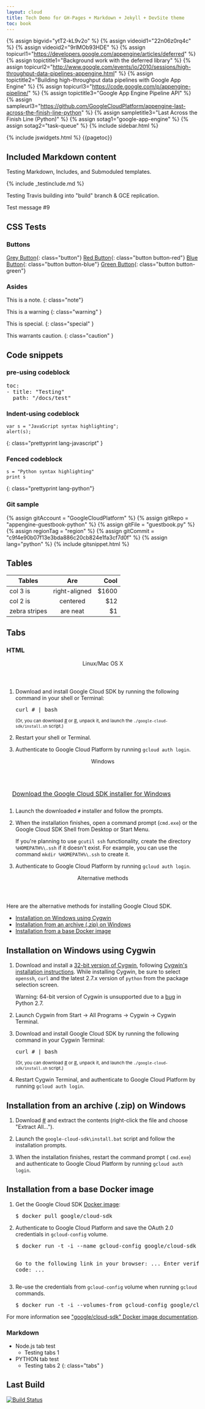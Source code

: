 ```yaml
---
layout: cloud
title: Tech Demo for GH-Pages + Markdown + Jekyll + DevSite theme
toc: book
---
```

{% assign bigvid="ytT2-kL9v2o" %}
{% assign videoid1="22n06z0rq4c" %}
{% assign videoid2="9rlMOb93HDE" %}
{% assign topicurl1="https://developers.google.com/appengine/articles/deferred" %}
{% assign topictitle1="Background work with the deferred library" %}
{% assign topicurl2="http://www.google.com/events/io/2010/sessions/high-throughput-data-pipelines-appengine.html" %}
{% assign topictitle2="Building high-throughput data pipelines with Google App Engine" %}
{% assign topicurl3="https://code.google.com/p/appengine-pipeline/" %}
{% assign topictitle3="Google App Engine Pipeline API" %}
{% assign sampleurl3="https://github.com/GoogleCloudPlatform/appengine-last-across-the-finish-line-python" %}
{% assign sampletitle3="Last Across the Finish Line (Python)" %}
{% assign sotag1="google-app-engine" %}
{% assign sotag2="task-queue" %}
{% include sidebar.html %}

{% include jswidgets.html %}
{{pagetoc}}

## Included Markdown content

Testing Markdown, Includes, and Submoduled templates.

{% include _testinclude.md %}

Testing Travis building into "build" branch & GCE replication.

Test message #9

## CSS Tests 

### Buttons

[Grey Button](http://www.google.com){: class="button"}
[Red Button](http://www.google.com){: class="button button-red"}
[Blue Button](http://www.google.com){: class="button button-blue"}
[Green Button](http://www.google.com){: class="button button-green"}

### Asides

This is a note.
{: class="note"}

This is a warning
{: class="warning" }

This is special.
{: class="special" }

This warrants caution.
{: class="caution" }

## Code snippets

### pre-using codeblock

<pre class="prettyprint lang-yaml">toc:
- title: "Testing"
  path: "/docs/test"
</pre>

### Indent-using codeblock
    var s = "JavaScript syntax highlighting";
    alert(s);
{: class="prettyprint lang-javascript" }

### Fenced codeblock
```
s = "Python syntax highlighting"
print s
```
{: class="prettyprint lang-python"}

### Git sample

{% assign gitAccount = "GoogleCloudPlatform" %}
{% assign gitRepo = "appengine-guestbook-python" %}
{% assign gitFile = "guestbook.py" %}
{% assign regionTag = "region" %}
{% assign gitCommit = "c9f4e90b07f13e3bda886c20cb824e1fa3cf7d0f" %}
{% assign lang="python" %}
{% include gitsnippet.html %}

## Tables

| Tables        | Are           | Cool  |
| ------------- |:-------------:| -----:|
| col 3 is      | right-aligned | $1600 |
| col 2 is      | centered      |   $12 |
| zebra stripes | are neat      |    $1 |

## Tabs

### HTML 

<section class="kd-tabbed-horz" id="osTabBar">
<article id="linMacTab">
<header>Linux/Mac OS X</header>
<ol>
<li>
<p>Download and install Google Cloud SDK by running the following command in your shell or Terminal:</p>
<pre>curl # | bash</pre>
<p style="margin-top: 5px;"><small>(Or, you can download <a href="#">#</a> or <a href="#">#</a>, unpack it, and launch the <code>./google-cloud-sdk/install.sh</code> script.)</small></p>
</li>
<li>
<p>Restart your shell or Terminal.</p>
</li>
<li>
<p>Authenticate to Google Cloud Platform by running <code>gcloud auth login</code>.</p>
</li>
</ol>
</article>
<article id="winTab">
<header>Windows</header>

<a href="#"><p class="button-blue button"
style="font-size: 115%; padding: 10px 15px;">Download the Google Cloud
SDK installer for Windows</p></a>

<ol>
<li>
<p>
Launch the downloaded <code>#</code> installer
and follow the prompts.
</p>
</li>
<li>
<p>
When the installation finishes, open a command prompt (<code>cmd.exe</code>)
or the <span class="uitext">Google Cloud SDK Shell</span> from Desktop or
Start Menu.
</p>

<aside class="caution">If you're planning to use <code>gcutil ssh</code>
functionality, create the directory <code>%HOMEPATH%\.ssh</code> if it
doesn't exist. For example, you can use the command 
<code>mkdir %HOMEPATH%\.ssh</code> to create it.
</aside>
</li>
<li>
<p>
Authenticate to Google Cloud Platform by running
<code>gcloud auth login</code>.
</p>
</li>
</ol>
</article>
<article id="alternativeTab">
<header>Alternative methods</header>
<p>
Here are the alternative methods for installing Google Cloud SDK.
</p>
<ul>
<li><a href="#install-cygwin">Installation on Windows using Cygwin</a></li>
<li><a href="#install-archive">Installation from an archive (.zip)
on Windows</a></li>
<li><a href="#install-docker">Installation from a base Docker image</a></li>
</ul>

<h2 id="install-cygwin">Installation on Windows using Cygwin</h2>
<ol>
<li>
<p>Download and install a <a href="http://cygwin.com/setup-x86.exe"
target="_blank">32-bit version of Cygwin</a>, following
<a href="http://cygwin.com/install.html" target="_blank">Cygwin's
installation instructions</a>. While installing Cygwin, be sure to select
<code>openssh</code>, <code>curl</code> and the latest 2.7.x version of
<code>python</code> from the package selection screen.</p>

<aside class="caution">Warning: 64-bit version of Cygwin is unsupported
due to a <a href="http://stackoverflow.com/questions/18947163/uuid-python-import-fails-on-cygwin-64bits" target="_blank">
bug</a> in Python 2.7.</aside>
</li>
<li>
<p>Launch Cygwin from Start &rarr; All Programs &rarr; Cygwin &rarr; Cygwin
Terminal.</p>
</li>
<li>
<p>Download and install Google Cloud SDK by running the following command
in your Cygwin Terminal:</p>
<pre>curl # | bash</pre>
<p style="margin-top: 5px;"><small>
(Or, you can download
<a href="#">#</a> or
<a href="#">#</a>, unpack
it, and launch the <code>./google-cloud-sdk/install.sh</code> script.)
</small></p>
</li>
<li>
<p>
Restart Cygwin Terminal, and authenticate to Google Cloud Platform
by running
<code>gcloud auth login</code>.
</p>
</li>
</ol>

<h2 id="install-archive">Installation from an archive (.zip) on Windows</h2>
<ol>
<li>
<p>
Download
<a href="#">#</a>
and extract the contents (right-click the file and choose "Extract
All...").
</p>
</li>
<li>
<p>
Launch the <code>google-cloud-sdk\install.bat</code> script and follow
the installation prompts.
</p>
</li>
<li>
<p>
When the installation finishes, restart the command prompt (
<code>cmd.exe</code>) and authenticate to Google Cloud Platform by running
<code>gcloud auth login</code>.
</p>
</li>
</ol>

<h2 id="install-docker">Installation from a base Docker image</h2>
<ol>
<li>
<p>
Get the Google Cloud SDK
<a href="https://registry.hub.docker.com/u/google/cloud-sdk/" target="_blank">Docker image</a>:
<pre>$ docker pull google/cloud-sdk</pre>
</p>
</li>
<li>
<p>
Authenticate to Google Cloud Platform and save the OAuth 2.0
credentials in <code>gcloud-config</code> volume.
<pre>$ docker run -t -i --name gcloud-config google/cloud-sdk gcloud auth login

Go to the following link in your browser: ...
Enter verification code: ...</pre>
</p>
</li>
<li>
<p>
Re-use the credentials from <code>gcloud-config</code> volume when running
<code>gcloud</code> commands.
<pre>$ docker run -t -i --volumes-from gcloud-config google/cloud-sdk gcloud compute instances list</pre>
</p>
</li>
</ol>
<p>
For more information see
<a href="https://registry.hub.docker.com/u/google/cloud-sdk/" target="_blank">
"google/cloud-sdk" Docker image documentation</a>.
</p>
</article>
</section>


### Markdown

* Node.js tab test
    * Testing tabs 1
* PYTHON tab test
    * Testing tabs 2
{: class="tabs" }

## Last Build

[![Build Status](https://travis-ci.org/GoogleDevDocs/googledevdocs.github.io.svg?branch=master)](https://travis-ci.org/GoogleDevDocs/googledevdocs.github.io)
